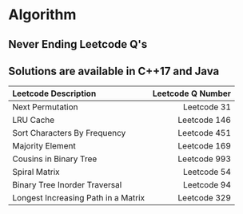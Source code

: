 # Algorithm
Never Ending Leetcode Q's
-----------------------------------------
Solutions are available in C++17 and Java
-----------------------------------------
|Leetcode Description|Leetcode Q Number|
|:-------------------|----------------:|
|Next Permutation|Leetcode 31|
|LRU Cache|Leetcode 146|
|Sort Characters By Frequency|Leetcode 451|
|Majority Element|Leetcode 169|
|Cousins in Binary Tree|Leetcode 993|
|Spiral Matrix|Leetcode 54|
|Binary Tree Inorder Traversal|Leetcode 94|
|Longest Increasing Path in a Matrix|Leetcode 329|
